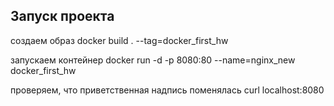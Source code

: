 ## Запуск проекта

создаем образ  docker build . --tag=docker_first_hw

запускаем контейнер  docker run -d -p 8080:80 --name=nginx_new docker_first_hw 

проверяем, что приветственная надпись поменялась curl localhost:8080